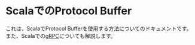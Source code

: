 # ScalaでのProtocol Buffer

これは、ScalaでProtocol Bufferを使用する方法についてのドキュメントです。
また、Scalaでの[gRPC](http://www.grpc.io/)についても解説します。
